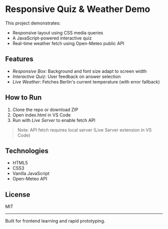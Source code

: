 # Responsive Quiz & Weather Demo

This project demonstrates:

- Responsive layout using CSS media queries
- A JavaScript-powered interactive quiz
- Real-time weather fetch using Open-Meteo public API

## Features

- *Responsive Box*: Background and font size adapt to screen width
- *Interactive Quiz*: User feedback on answer selection
- *Live Weather*: Fetches Berlin's current temperature (with error fallback)

## How to Run

1. Clone the repo or download ZIP
2. Open index.html in VS Code
3. Run with *Live Server* to enable fetch API

> Note: API fetch requires local server (Live Server extension in VS Code)

## Technologies

- HTML5
- CSS3
- Vanilla JavaScript
- Open-Meteo API

## License

MIT

---

Built for frontend learning and rapid prototyping.
